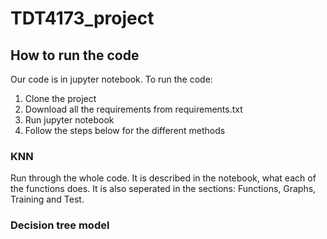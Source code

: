 # TDT4173_project
## How to run the code
Our code is in jupyter notebook. 
To run the code:
1. Clone the project
2. Download all the requirements from requirements.txt
3. Run jupyter notebook
4. Follow the steps below for the different methods

### KNN
Run through the whole code. It is described in the notebook, what each of the functions does.
It is also seperated in the sections: Functions, Graphs, Training and Test. 


### Decision tree model
